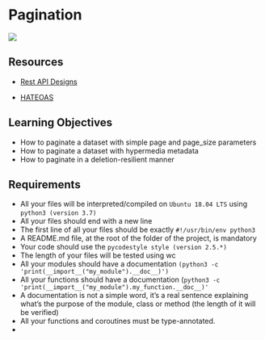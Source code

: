 # Pagination

![](https://scontent.flos1-2.fna.fbcdn.net/v/t39.30808-6/277553187_2094702804038388_1905433638629412403_n.jpg?_nc_cat=105&ccb=1-7&_nc_sid=2c4854&_nc_ohc=1I99FZdVkT0AX9WbFgT&_nc_zt=23&_nc_ht=scontent.flos1-2.fna&oh=00_AfCutU_mt2PknePXg_ib5A05mUFTd24pofKY6lOFM5gNJg&oe=644324C6)

## Resources

- [Rest API Designs](https://www.moesif.com/blog/technical/api-design/REST-API-Design-Filtering-Sorting-and-Pagination/#pagination)

- [HATEOAS](https://en.wikipedia.org/wiki/HATEOAS)

## Learning Objectives

- How to paginate a dataset with simple page and page_size parameters
- How to paginate a dataset with hypermedia metadata
- How to paginate in a deletion-resilient manner

## Requirements

- All your files will be interpreted/compiled on `Ubuntu 18.04 LTS` using `python3 (version 3.7)`
- All your files should end with a new line
- The first line of all your files should be exactly `#!/usr/bin/env python3`
- A README.md file, at the root of the folder of the project, is mandatory
- Your code should use the `pycodestyle style (version 2.5.*)`
- The length of your files will be tested using wc
- All your modules should have a documentation `(python3 -c 'print(__import__("my_module").__doc__)')`
- All your functions should have a documentation (`python3 -c 'print(__import__("my_module").my_function.__doc__)'`
- A documentation is not a simple word, it’s a real sentence explaining what’s the purpose of the module, class or method (the length of it will be verified)
- All your functions and coroutines must be type-annotated.
- 
